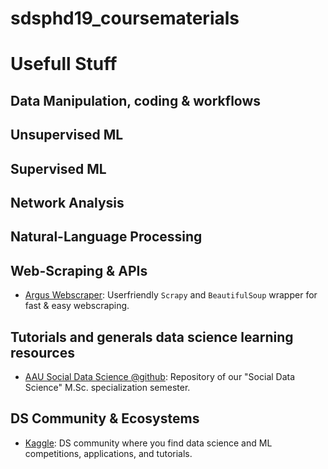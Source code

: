 # sdsphd19_coursematerials

# Usefull Stuff

## Data Manipulation, coding & workflows

## Unsupervised ML

## Supervised ML

## Network Analysis

## Natural-Language Processing

## Web-Scraping & APIs

* [Argus Webscraper](https://github.com/datawizard1337/ARGUS): Userfriendly `Scrapy` and `BeautifulSoup` wrapper for fast & easy webscraping.

## Tutorials and generals data science learning resources

* [AAU Social Data Science @github](https://github.com/SDS-AAU): Repository of our "Social Data Science" M.Sc. specialization semester.

## DS Community & Ecosystems

* [Kaggle](https://www.kaggle.com/): DS community where you find data science and ML competitions, applications, and tutorials.
